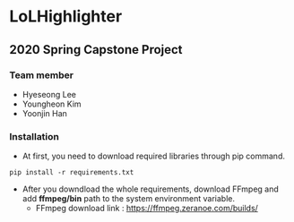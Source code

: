 # LoLHighlighter

## 2020 Spring Capstone Project 

### Team member 
* Hyeseong Lee 
* Youngheon Kim 
* Yoonjin Han

### Installation
* At first, you need to download required libraries through pip command.
```
pip install -r requirements.txt
```
* After you downdload the whole requirements, download FFmpeg and add **ffmpeg/bin** path to the system environment variable.
  * FFmpeg download link : https://ffmpeg.zeranoe.com/builds/
